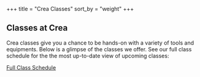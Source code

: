 +++
title = "Crea Classes"
sort_by = "weight"
+++

## Classes at Crea

Crea classes give you a chance to be hands-on with a variety of tools and equipments. Below is a glimpse of the classes we offer. See our full class schedule for the the most up-to-date view of upcoming classes:

<a href="https://bookwhen.com/creamakerspace" class="button is-primary is-medium">Full Class Schedule</a>

